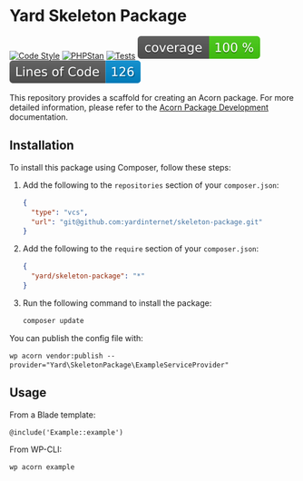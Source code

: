 # Yard Skeleton Package

[![Code Style](https://github.com/yardinternet/skeleton-package/actions/workflows/format-php.yml/badge.svg)](https://github.com/yardinternet/skeleton-package/actions/workflows/format-php.yml)
[![PHPStan](https://github.com/yardinternet/skeleton-package/actions/workflows/phpstan.yml/badge.svg)](https://github.com/yardinternet/skeleton-package/actions/workflows/phpstan.yml)
[![Tests](https://github.com/yardinternet/skeleton-package/actions/workflows/run-tests.yml/badge.svg)](https://github.com/yardinternet/skeleton-package/actions/workflows/run-tests.yml)
![Code Coverage Badge](https://raw.githubusercontent.com/yardinternet/skeleton-package/badges/coverage.svg)
![Lines of Code Badge](https://raw.githubusercontent.com/yardinternet/skeleton-package/badges/lines-of-code.svg)

This repository provides a scaffold for creating an Acorn package. For more detailed information, please refer to the [Acorn Package Development](https://roots.io/acorn/docs/package-development/) documentation.

## Installation

To install this package using Composer, follow these steps:

1. Add the following to the `repositories` section of your `composer.json`:

    ```json
    {
      "type": "vcs",
      "url": "git@github.com:yardinternet/skeleton-package.git"
    }
    ```

2. Add the following to the `require` section of your `composer.json`:

    ```json
    {
      "yard/skeleton-package": "*"
    }
    ```

3. Run the following command to install the package:

    ```sh
    composer update
    ```

You can publish the config file with:

```shell
wp acorn vendor:publish --provider="Yard\SkeletonPackage\ExampleServiceProvider"
```

## Usage

From a Blade template:

```blade
@include('Example::example')
```

From WP-CLI:

```shell
wp acorn example
```
